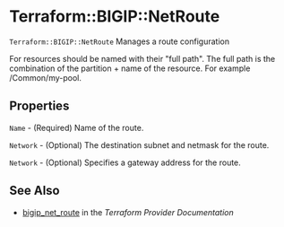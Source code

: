 # Terraform::BIGIP::NetRoute

`Terraform::BIGIP::NetRoute` Manages a route configuration

For resources should be named with their "full path". The full path is the combination of the partition + name of the resource. For example /Common/my-pool.

## Properties

`Name` - (Required) Name of the route.

`Network` - (Optional) The destination subnet and netmask for the route.

`Network` - (Optional) Specifies a gateway address for the route.


## See Also

* [bigip_net_route](https://www.terraform.io/docs/providers/bigip/r/net_route.html) in the _Terraform Provider Documentation_